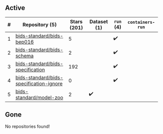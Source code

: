 ## Active
| # | Repository (5) | Stars (201) | Dataset (1) | `run` (4) | `containers-run` |
| --- | --- | --- | --- | --- | --- |
| 1 | [bids-standard/bids-bep016](https://github.com/bids-standard/bids-bep016) | 5 |  | :heavy_check_mark: |  |
| 2 | [bids-standard/bids-schema](https://github.com/bids-standard/bids-schema) | 2 |  | :heavy_check_mark: |  |
| 3 | [bids-standard/bids-specification](https://github.com/bids-standard/bids-specification) | 192 |  | :heavy_check_mark: |  |
| 4 | [bids-standard/bids-specification-ignore](https://github.com/bids-standard/bids-specification-ignore) | 0 |  | :heavy_check_mark: |  |
| 5 | [bids-standard/model-zoo](https://github.com/bids-standard/model-zoo) | 2 | :heavy_check_mark: |  |  |

## Gone
No repositories found!
